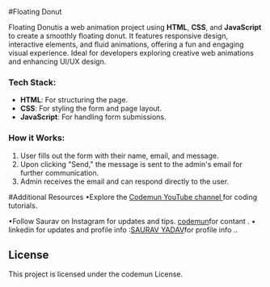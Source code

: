 #Floating Donut

Floating Donutis a web animation project using **HTML**, **CSS**, and **JavaScript** to create a smoothly floating donut. It features responsive design, interactive elements, and fluid animations, offering a fun and engaging visual experience. Ideal for developers exploring creative web animations and enhancing UI/UX design.

### Tech Stack:
- **HTML**: For structuring the page.
- **CSS**: For styling the form and page layout.
- **JavaScript**: For handling form submissions.

### How it Works:
1. User fills out the form with their name, email, and message.
2. Upon clicking "Send," the message is sent to the admin's email for further communication.
3. Admin receives the email and can respond directly to the user.

#Additional Resources
•Explore the [Codemun YouTube channel ](https://youtu.be/TxyWL_f9WTs?si=cVzuU38Fgud1NaP0_)for coding tutorials.

•Follow Saurav on Instagram  for updates and tips.
[codemun](https://www.instagram.com/saurav.boi_])for contant .
• linkedin for updates and profile info  :[SAURAV YADAV](https://in.linkedin.com/in/techsavvydeveloperinnovates)for profile info  ..

## License

This project is licensed under the codemun License.
